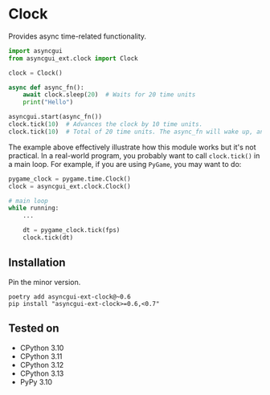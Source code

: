 # Clock

Provides async time-related functionality.

```python
import asyncgui
from asyncgui_ext.clock import Clock

clock = Clock()

async def async_fn():
    await clock.sleep(20)  # Waits for 20 time units
    print("Hello")

asyncgui.start(async_fn())
clock.tick(10)  # Advances the clock by 10 time units.
clock.tick(10)  # Total of 20 time units. The async_fn will wake up, and prints 'Hello'.
```

The example above effectively illustrate how this module works but it's not practical.
In a real-world program, you probably want to call ``clock.tick()`` in a main loop.
For example, if you are using `PyGame`, you may want to do:

```python
pygame_clock = pygame.time.Clock()
clock = asyncgui_ext.clock.Clock()

# main loop
while running:
    ...

    dt = pygame_clock.tick(fps)
    clock.tick(dt)
```

## Installation

Pin the minor version.

```
poetry add asyncgui-ext-clock@~0.6
pip install "asyncgui-ext-clock>=0.6,<0.7"
```

## Tested on

- CPython 3.10
- CPython 3.11
- CPython 3.12
- CPython 3.13
- PyPy 3.10
